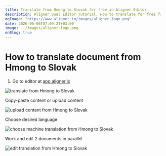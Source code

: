 ```yaml
---
title: Translate from Hmong to Slovak for free in Aligner Editor
description: Aligner Dual Editor Tutorial. How to translate for free from Hmong to Slovak. Aligner is multilingual document management platform. 
ogImage: "https://www.aligner.io/images/aligner-logo.png"
date: 2020-05-06T07:09:21+03:00
image: ../images/aligner-logo.png
onBlog: true
---
```


# How to translate document from Hmong to Slovak

1. Go to editor at [app.aligner.io](https://app.aligner.io "Aligner App web page")

![translate from Hmong to Slovak](../aligner-blank-editor.png "translate from Hmong to Slovak")

Copy-paste content or upload content

![upload content from Hmong to Slovak](../aligner-uploaded-document.png "upload content from Hmong to Slovak")

Choose desired language

![choose machine translation from Hmong to Slovak](../aligner-language-dropdown.png "choose machine translation from Hmong to Slovak")

Work and edit 2 documents in parallel

![edit translation from Hmong to Slovak](../aligner-double-sitded-editor.png "edit translation from Hmong to Slovak")

